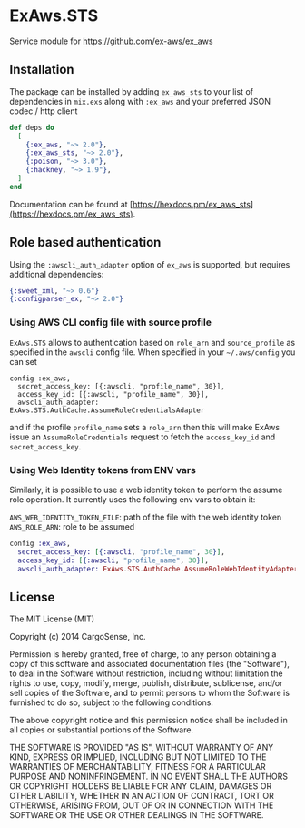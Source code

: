 # ExAws.STS

Service module for https://github.com/ex-aws/ex_aws

## Installation

The package can be installed by adding `ex_aws_sts` to your list of dependencies in `mix.exs`
along with `:ex_aws` and your preferred JSON codec / http client

```elixir
def deps do
  [
    {:ex_aws, "~> 2.0"},
    {:ex_aws_sts, "~> 2.0"},
    {:poison, "~> 3.0"},
    {:hackney, "~> 1.9"},
  ]
end
```

Documentation can be found at [https://hexdocs.pm/ex_aws_sts](https://hexdocs.pm/ex_aws_sts).

## Role based authentication

Using the `:awscli_auth_adapter` option of `ex_aws` is supported, but requires additional dependencies:

```elixir
{:sweet_xml, "~> 0.6"}
{:configparser_ex, "~> 2.0"}
```

### Using AWS CLI config file with source profile

`ExAws.STS` allows to authentication based on `role_arn` and `source_profile` as specified in the 
`awscli` config file.
 When specified in your `~/.aws/config` you can set 
  
```
config :ex_aws,
  secret_access_key: [{:awscli, "profile_name", 30}],
  access_key_id: [{:awscli, "profile_name", 30}],
  awscli_auth_adapter: ExAws.STS.AuthCache.AssumeRoleCredentialsAdapter
```

and if the profile `profile_name` sets a `role_arn` then this will make ExAws 
issue an `AssumeRoleCredentials` request to fetch the `access_key_id` 
and `secret_access_key`.

### Using Web Identity tokens from ENV vars

Similarly, it is possible to use a web identity token to perform the assume role operation. It currently uses the following env vars to obtain it:

`AWS_WEB_IDENTITY_TOKEN_FILE`: path of the file with the web identity token
`AWS_ROLE_ARN`: role to be assumed

```elixir
config :ex_aws,
  secret_access_key: [{:awscli, "profile_name", 30}],
  access_key_id: [{:awscli, "profile_name", 30}],
  awscli_auth_adapter: ExAws.STS.AuthCache.AssumeRoleWebIdentityAdapter
```

## License

The MIT License (MIT)

Copyright (c) 2014 CargoSense, Inc.

Permission is hereby granted, free of charge, to any person obtaining a copy
of this software and associated documentation files (the "Software"), to deal
in the Software without restriction, including without limitation the rights
to use, copy, modify, merge, publish, distribute, sublicense, and/or sell
copies of the Software, and to permit persons to whom the Software is
furnished to do so, subject to the following conditions:

The above copyright notice and this permission notice shall be included in
all copies or substantial portions of the Software.

THE SOFTWARE IS PROVIDED "AS IS", WITHOUT WARRANTY OF ANY KIND, EXPRESS OR
IMPLIED, INCLUDING BUT NOT LIMITED TO THE WARRANTIES OF MERCHANTABILITY,
FITNESS FOR A PARTICULAR PURPOSE AND NONINFRINGEMENT. IN NO EVENT SHALL THE
AUTHORS OR COPYRIGHT HOLDERS BE LIABLE FOR ANY CLAIM, DAMAGES OR OTHER
LIABILITY, WHETHER IN AN ACTION OF CONTRACT, TORT OR OTHERWISE, ARISING FROM,
OUT OF OR IN CONNECTION WITH THE SOFTWARE OR THE USE OR OTHER DEALINGS IN
THE SOFTWARE.
